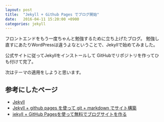 ```yaml
---
layout: post
title:  "Jekyll + Github Pages でブログ開始"
date:   2016-04-11 15:20:00 +0900
categories: jekyll
---
```

フロントエンドをもう一度ちゃんと勉強するために立ち上げたブログ。
勉強し直すにあたりWordPressは違うよなということで、Jekyllで始めてみました。

公式サイトに従ってJekyllをインストールして
GitHubでリポジトリを作ってひも付けて完了。

次はテーマの適用をしようと思います。

## 参考にしたページ
- [Jekyll](https://jekyllrb.com/ "Jekyll")
- [Jekyll + github pages を使って git + markdown でサイト構築](http://akkunchoi.github.io/jekyll-github-blogging.html "Jekyll + github pages を使って git + markdown でサイト構築")
- [jekyll + GitHub Pagesを使って無料でブログサイトを作る](http://j-caw.co.jp/blog/?p=1615 "jekyll + GitHub Pagesを使って無料でブログサイトを作る")
